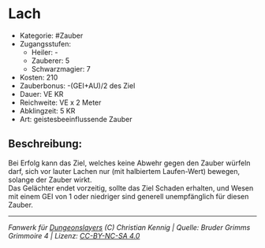 # Lach  
- Kategorie: #Zauber  
- Zugangsstufen:  
  - Heiler: -  
  - Zauberer: 5  
  - Schwarzmagier: 7  
- Kosten: 210  
- Zauberbonus: -(GEI+AU)/2 des Ziel  
- Dauer: VE KR  
- Reichweite: VE x 2 Meter  
- Abklingzeit: 5 KR  
- Art: geistesbeeinflussende Zauber     

## Beschreibung:
Bei Erfolg kann das Ziel, welches keine Abwehr gegen den Zauber würfeln darf, sich vor lauter Lachen nur (mit halbiertem Laufen-Wert) bewegen, solange der Zauber wirkt.<br>Das Gelächter endet vorzeitig, sollte das Ziel Schaden erhalten, und Wesen mit einem GEI von 1 oder niedriger sind generell unempfänglich für diesen Zauber.


___
*Fanwerk für [Dungeonslayers](https://www.dungeonslayers.net/) (C) Christian Kennig | Quelle: Bruder Grimms Grimmoire 4 | Lizenz: [CC-BY-NC-SA 4.0](https://creativecommons.org/licenses/by-nc-sa/4.0/deed.de)*